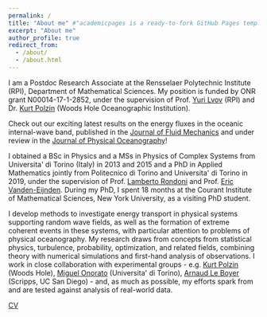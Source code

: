 ```yaml
---
permalink: /
title: "About me" #"academicpages is a ready-to-fork GitHub Pages template for academic personal websites"
excerpt: "About me"
author_profile: true
redirect_from: 
  - /about/
  - /about.html
---
```


I am a Postdoc Research Associate at the Rensselaer Polytechnic Institute (RPI), Department of Mathematical Sciences. My position is funded by ONR grant N00014-17-1-2852, under the supervision of Prof. [Yuri Lvov](http://wave.math.rpi.edu/) (RPI) and Dr. [Kurt Polzin](https://web.whoi.edu/polzin/) (Woods Hole Oceanographic Institution).

Check out our exciting latest results on the energy fluxes in the oceanic internal-wave band, published in the [Journal of Fluid Mechanics](https://arxiv.org/pdf/2010.06717.pdf) and under review in the [Journal of Physical Oceanography](https://arxiv.org/pdf/2106.02572.pdf)!

I obtained a BSc in Physics and a MSs in Physics of Complex Systems from Universita' di Torino (Italy) in 2013 and 2015 and a PhD in Applied Mathematics jointly from Politecnico di Torino and Universita' di Torino in 2019, under the supervision of Prof. [Lamberto Rondoni](http://calvino.polito.it/~rondoni/) and Prof. [Eric Vanden-Eijnden](https://wp.nyu.edu/courantinstituteofmathematicalsciences-eve2/). During my PhD, I spent 18 months at the Courant Institute of Mathematical Sciences, New York University, as a visiting PhD student.

I develop methods to investigate energy transport in physical systems supporting random wave fields, as well as the formation of extreme coherent events in these systems, with particular attention to problems of physical oceanography. My research draws from concepts from statistical physics, turbulence, probability, optimization, and related fields, combining theory with numerical simulations and first-hand analysis of observations. I work in close collaboration with experimental groups - e.g. [Kurt Polzin](https://web.whoi.edu/polzin/) (Woods Hole), [Miguel Onorato](http://personalpages.to.infn.it/~onorato/Home.html) (Universita' di Torino), [Arnaud Le Boyer](http://www.mod.ucsd.edu/arnaud-le-boyer) (Scripps, UC San Diego) - and, as much as possible, my efforts spark from and are tested against analysis of real-world data.

[CV](https://giovannidematteis.github.io/files/CV-dematteis-short.pdf)
